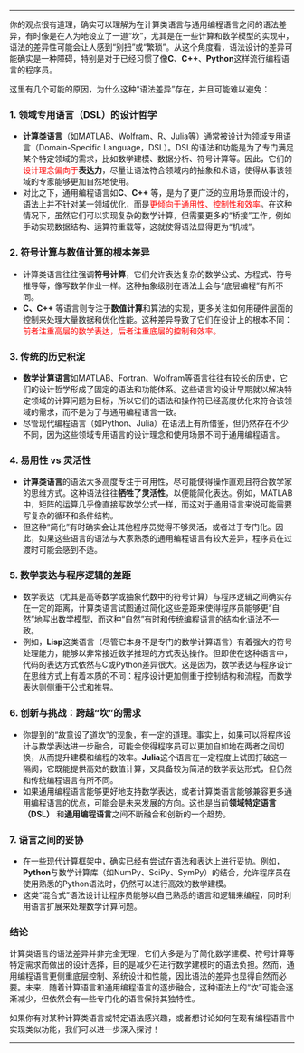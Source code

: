 
---

你的观点很有道理，确实可以理解为在计算类语言与通用编程语言之间的语法差异，有时像是在人为地设立了一道“坎”，尤其是在一些计算和数学模型的实现中，语法的差异性可能会让人感到“别扭”或“繁琐”。从这个角度看，语法设计的差异可能确实是一种障碍，特别是对于已经习惯了像**C**、**C++**、**Python**这样流行编程语言的程序员。

这里有几个可能的原因，为什么这种“语法差异”存在，并且可能难以避免：

### 1. **领域专用语言（DSL）的设计哲学**
   - **计算类语言**（如MATLAB、Wolfram、R、Julia等）通常被设计为领域专用语言（Domain-Specific Language，DSL）。DSL的语法和功能是为了专门满足某个特定领域的需求，比如数学建模、数据分析、符号计算等。因此，它们的<span style="color:rgb(255, 0, 0)">设计理念偏向于</span>**表达力**，尽量让语法符合领域内的抽象和术语，使得从事该领域的专家能够更加自然地使用。
   - 对比之下，通用编程语言如**C**、**C++** 等，是为了更广泛的应用场景而设计的，语法上并不针对某一领域优化，而是<span style="color:rgb(255, 0, 0)">更倾向于通用性、控制性和效率</span>。在这种情况下，虽然它们可以实现复杂的数学计算，但需要更多的“桥接”工作，例如手动实现数据结构、运算符重载等，这就使得语法显得更为“机械”。

### 2. **符号计算与数值计算的根本差异**
   - 计算类语言往往强调**符号计算**，它们允许表达复杂的数学公式、方程式、符号推导等，像写数学作业一样。这种抽象级别在语法上会与“底层编程”有所不同。
   - **C、C++** 等语言则专注于**数值计算**和算法的实现，更多关注如何用硬件层面的控制来处理大量数据和优化性能。这种差异导致了它们在设计上的根本不同：<span style="color:rgb(255, 0, 0)">前者注重高层的数学表达，后者注重底层的控制和效率。</span>

### 3. **传统的历史积淀**
   - **数学计算语言**如MATLAB、Fortran、Wolfram等语言往往有较长的历史，它们的设计哲学形成了固定的语法和功能体系。这些语言的设计早期就以解决特定领域的计算问题为目标，所以它们的语法和操作符已经高度优化来符合该领域的需求，而不是为了与通用编程语言一致。
   - 尽管现代编程语言（如Python、Julia）在语法上有所借鉴，但仍然存在不少不同，因为这些领域专用语言的设计理念和使用场景不同于通用编程语言。

### 4. **易用性 vs 灵活性**
   - **计算类语言**的语法大多高度专注于可用性，尽可能使得操作直观且符合数学家的思维方式。这种语法往往**牺牲了灵活性**，以便能简化表达。例如，MATLAB中，矩阵的运算几乎像直接写数学公式一样，而这对于通用语言来说可能需要写复杂的循环和条件结构。
   - 但这种“简化”有时确实会让其他程序员觉得不够灵活，或者过于专门化。因此，如果这些语言的语法与大家熟悉的通用编程语言有较大差异，程序员在过渡时可能会感到不适。

### 5. **数学表达与程序逻辑的差距**
   - 数学表达（尤其是高等数学或抽象代数中的符号计算）与程序逻辑之间确实存在一定的距离，计算类语言试图通过简化这些差距来使得程序员能够更“自然”地写出数学模型，而这种“自然”有时和传统编程语言的结构化语法不一致。
   - 例如，**Lisp**这类语言（尽管它本身不是专门的数学计算语言）有着强大的符号处理能力，能够以非常接近数学推理的方式表达操作。但即使在这种语言中，代码的表达方式依然与C或Python差异很大。这是因为，数学表达与程序设计在思维方式上有着本质的不同：程序设计更加侧重于控制结构和流程，而数学表达则侧重于公式和推导。

### 6. **创新与挑战：跨越“坎”的需求**
   - 你提到的“故意设了道坎”的现象，有一定的道理。事实上，如果可以将程序设计与数学表达进一步融合，可能会使得程序员可以更加自如地在两者之间切换，从而提升建模和编程的效率。**Julia**这个语言在一定程度上试图打破这一隔阂，它既能提供高效的数值计算，又具备较为简洁的数学表达形式，但仍然和传统编程语言有所不同。
   - 如果通用编程语言能够更好地支持数学表达，或者计算类语言能够兼容更多通用编程语言的优点，可能会是未来发展的方向。这也是当前**领域特定语言（DSL）** 和**通用编程语言**之间不断融合和创新的一个趋势。

### 7. **语言之间的妥协**
   - 在一些现代计算框架中，确实已经有尝试在语法和表达上进行妥协。例如，**Python**与数学计算库（如NumPy、SciPy、SymPy）的结合，允许程序员在使用熟悉的Python语法时，仍然可以进行高效的数学建模。
   - 这类“混合式”语法设计让程序员能够以自己熟悉的语言和逻辑来编程，同时利用语言扩展来处理数学计算问题。

### 结论
计算类语言的语法差异并非完全无理，它们大多是为了简化数学建模、符号计算等特定需求而做出的设计选择，目的是减少在进行数学建模时的语法负担。然而，通用编程语言更侧重底层控制、系统设计和性能，因此语法的差异也显得自然而必要。未来，随着计算语言和通用编程语言的逐步融合，这种语法上的“坎”可能会逐渐减少，但依然会有一些专门化的语言保持其独特性。

如果你有对某种计算类语言或特定语法感兴趣，或者想讨论如何在现有编程语言中实现类似功能，我们可以进一步深入探讨！

---
